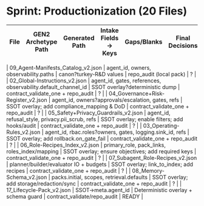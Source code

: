 # Sprint: Productionization (20 Files)

| File | GEN2 Archetype Path | Generated Path | Intake Fields → Keys | Gaps/Blanks | Final Decisions | Tests/Checks | Status |
| - | - | - | - | - | - | - | - |

| 09_Agent-Manifests_Catalog_v2.json | agent_id, owners, observability.paths | canon?turkey-R&D values | repo_audit (local pack) | ? |
| 02_Global-Instructions_v2.json | agent_id, gates, references, observability.default_channel_id | SSOT overlay?deterministic dump | contract_validate_one + repo_audit | ? |
| 04_Governance+Risk-Register_v2.json | agent_id, owners?approvals/escalation, gates, refs | SSOT overlay; add compliance_mapping & DoD | contract_validate_one + repo_audit | ? |
| 05_Safety+Privacy_Guardrails_v2.json | agent_id, refusal_style, privacy.pii_scrub, refs | SSOT overlay; enable filters; add hooks/audit | contract_validate_one + repo_audit | ? |
| 03_Operating-Rules_v2.json | agent_id, rbac.roles?owners, gates, logging.sink_id, refs | SSOT overlay; add rollback.on_gate_fail | contract_validate_one + repo_audit | ? |
| 06_Role-Recipes_Index_v2.json | primary_role, pack_links, roles_index/mapping | SSOT overlay; ensure objectives; add required keys | contract_validate_one + repo_audit | ? |
| 07_Subagent_Role-Recipes_v2.json | planner/builder/evaluator IO + budgets | SSOT overlay; link_to_index; add recipes | contract_validate_one + repo_audit | ? |
| 08_Memory-Schema_v2.json | packs.initial, scopes, retrieval.defaults | SSOT overlay; add storage/redaction/sync | contract_validate_one + repo_audit | ? |
| 17_Lifecycle-Pack_v2.json | SSOT→meta.agent_id | Deterministic overlay + schema guard | contract_validate/repo_audit | READY |
